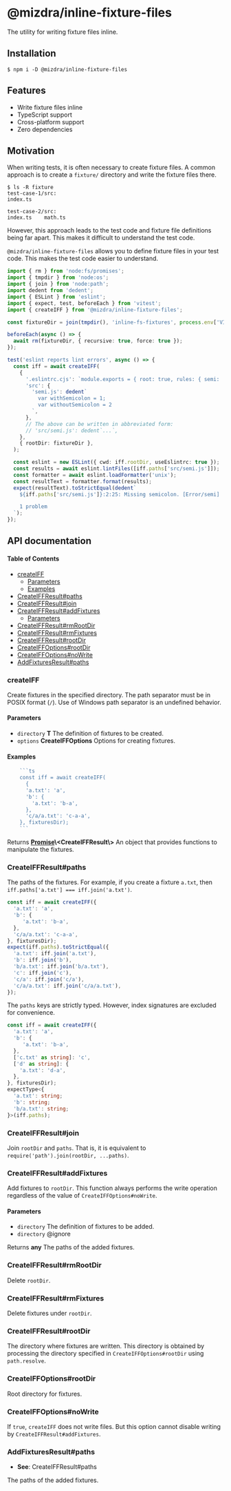 # @mizdra/inline-fixture-files

The utility for writing fixture files inline.

## Installation

```console
$ npm i -D @mizdra/inline-fixture-files
```

## Features

- Write fixture files inline
- TypeScript support
- Cross-platform support
- Zero dependencies

## Motivation

When writing tests, it is often necessary to create fixture files. A common approach is to create a `fixture/` directory and write the fixture files there.

```console
$ ls -R fixture
test-case-1/src:
index.ts

test-case-2/src:
index.ts    math.ts
```

However, this approach leads to the test code and fixture file definitions being far apart. This makes it difficult to understand the test code.

`@mizdra/inline-fixture-files` allows you to define fixture files in your test code. This makes the test code easier to understand.

```typescript
import { rm } from 'node:fs/promises';
import { tmpdir } from 'node:os';
import { join } from 'node:path';
import dedent from 'dedent';
import { ESLint } from 'eslint';
import { expect, test, beforeEach } from 'vitest';
import { createIFF } from '@mizdra/inline-fixture-files';

const fixtureDir = join(tmpdir(), 'inline-fs-fixtures', process.env['VITEST_POOL_ID']!);

beforeEach(async () => {
  await rm(fixtureDir, { recursive: true, force: true });
});

test('eslint reports lint errors', async () => {
  const iff = await createIFF(
    {
      '.eslintrc.cjs': `module.exports = { root: true, rules: { semi: 'error' } };`,
      'src': {
        'semi.js': dedent`
          var withSemicolon = 1;
          var withoutSemicolon = 2
        `,
      },
      // The above can be written in abbreviated form:
      // 'src/semi.js': dedent`...`,
    },
    { rootDir: fixtureDir },
  );

  const eslint = new ESLint({ cwd: iff.rootDir, useEslintrc: true });
  const results = await eslint.lintFiles([iff.paths['src/semi.js']]);
  const formatter = await eslint.loadFormatter('unix');
  const resultText = formatter.format(results);
  expect(resultText).toStrictEqual(dedent`
    ${iff.paths['src/semi.js']}:2:25: Missing semicolon. [Error/semi]

    1 problem
  `);
});
```

## API documentation

<!-- Generated by documentation.js. Update this documentation by updating the source code. -->

#### Table of Contents

- [createIFF][1]
  - [Parameters][2]
  - [Examples][3]
- [CreateIFFResult#paths][4]
- [CreateIFFResult#join][5]
- [CreateIFFResult#addFixtures][6]
  - [Parameters][7]
- [CreateIFFResult#rmRootDir][8]
- [CreateIFFResult#rmFixtures][9]
- [CreateIFFResult#rootDir][10]
- [CreateIFFOptions#rootDir][11]
- [CreateIFFOptions#noWrite][12]
- [AddFixturesResult#paths][13]

### createIFF

Create fixtures in the specified directory.
The path separator must be in POSIX format (`/`).
Use of Windows path separator is an undefined behavior.

#### Parameters

- `directory` **T** The definition of fixtures to be created.
- `options` **CreateIFFOptions** Options for creating fixtures.

#### Examples

````javascript
    ```ts
    const iff = await createIFF(
      {
      'a.txt': 'a',
      'b': {
        'a.txt': 'b-a',
      },
      'c/a/a.txt': 'c-a-a',
    }, fixturesDir);
    ```
````

Returns **[Promise][14]\\&lt;CreateIFFResult\\<T>>** An object that provides functions to manipulate the fixtures.

### CreateIFFResult#paths

The paths of the fixtures.
For example, if you create a fixture `a.txt`, then `iff.paths['a.txt'] === iff.join('a.txt')`.

```ts
const iff = await createIFF({
  'a.txt': 'a',
  'b': {
     'a.txt': 'b-a',
  },
  'c/a/a.txt': 'c-a-a',
}, fixturesDir);
expect(iff.paths).toStrictEqual({
  'a.txt': iff.join('a.txt'),
  'b': iff.join('b'),
  'b/a.txt': iff.join('b/a.txt'),
  'c': iff.join('c'),
  'c/a': iff.join('c/a'),
  'c/a/a.txt': iff.join('c/a/a.txt'),
});
```

The `paths` keys are strictly typed. However, index signatures are excluded for convenience.

```ts
const iff = await createIFF({
  'a.txt': 'a',
  'b': {
     'a.txt': 'b-a',
  },
  ['c.txt' as string]: 'c',
  ['d' as string]: {
    'a.txt': 'd-a',
  },
}, fixturesDir);
expectType<{
  'a.txt': string;
  'b': string;
  'b/a.txt': string;
}>(iff.paths);
```

### CreateIFFResult#join

Join `rootDir` and `paths`.
That is, it is equivalent to `require('path').join(rootDir, ...paths)`.

### CreateIFFResult#addFixtures

Add fixtures to `rootDir`.
This function always performs the write operation regardless of the value of `CreateIFFOptions#noWrite`.

#### Parameters

- `directory`  The definition of fixtures to be added.
- `directory`  @ignore

Returns **any** The paths of the added fixtures.

### CreateIFFResult#rmRootDir

Delete `rootDir`.

### CreateIFFResult#rmFixtures

Delete fixtures under `rootDir`.

### CreateIFFResult#rootDir

The directory where fixtures are written.
This directory is obtained by processing the directory specified in `CreateIFFOptions#rootDir`
using `path.resolve`.

### CreateIFFOptions#rootDir

Root directory for fixtures.

### CreateIFFOptions#noWrite

If `true`, `createIFF` does not write files.
But this option cannot disable writing by `CreateIFFResult#addFixtures`.

### AddFixturesResult#paths

- **See**: CreateIFFResult#paths

The paths of the added fixtures.

[1]: #createiff

[2]: #parameters

[3]: #examples

[4]: #createiffresultpaths

[5]: #createiffresultjoin

[6]: #createiffresultaddfixtures

[7]: #parameters-1

[8]: #createiffresultrmrootdir

[9]: #createiffresultrmfixtures

[10]: #createiffresultrootdir

[11]: #createiffoptionsrootdir

[12]: #createiffoptionsnowrite

[13]: #addfixturesresultpaths

[14]: https://developer.mozilla.org/docs/Web/JavaScript/Reference/Global_Objects/Promise
